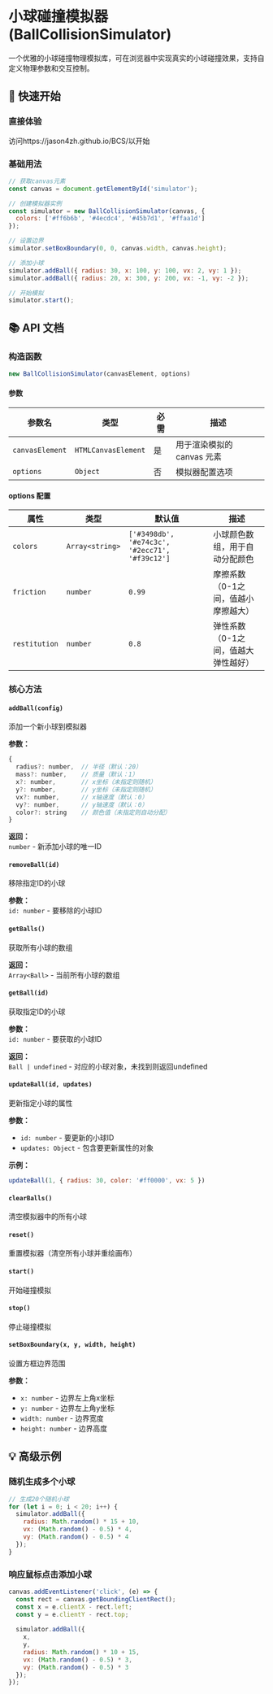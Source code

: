 
# 小球碰撞模拟器 (BallCollisionSimulator)

一个优雅的小球碰撞物理模拟库，可在浏览器中实现真实的小球碰撞效果，支持自定义物理参数和交互控制。

## 🚀 快速开始

### 直接体验

访问https://jason4zh.github.io/BCS/以开始

### 基础用法

```javascript
// 获取canvas元素
const canvas = document.getElementById('simulator');

// 创建模拟器实例
const simulator = new BallCollisionSimulator(canvas, {
  colors: ['#ff6b6b', '#4ecdc4', '#45b7d1', '#ffaa1d']
});

// 设置边界
simulator.setBoxBoundary(0, 0, canvas.width, canvas.height);

// 添加小球
simulator.addBall({ radius: 30, x: 100, y: 100, vx: 2, vy: 1 });
simulator.addBall({ radius: 20, x: 300, y: 200, vx: -1, vy: -2 });

// 开始模拟
simulator.start();
```

## 📚 API 文档

### 构造函数

```javascript
new BallCollisionSimulator(canvasElement, options)
```

#### 参数

| 参数名 | 类型 | 必需 | 描述 |
|--------|------|------|------|
| `canvasElement` | `HTMLCanvasElement` | 是 | 用于渲染模拟的 canvas 元素 |
| `options` | `Object` | 否 | 模拟器配置选项 |

#### options 配置

| 属性 | 类型 | 默认值 | 描述 |
|------|------|--------|------|
| `colors` | `Array<string>` | `['#3498db', '#e74c3c', '#2ecc71', '#f39c12']` | 小球颜色数组，用于自动分配颜色 |
| `friction` | `number` | `0.99` | 摩擦系数（0-1之间，值越小摩擦越大） |
| `restitution` | `number` | `0.8` | 弹性系数（0-1之间，值越大弹性越好） |

### 核心方法

#### `addBall(config)`
添加一个新小球到模拟器

**参数：**
```javascript
{
  radius?: number,  // 半径（默认：20）
  mass?: number,    // 质量（默认：1）
  x?: number,       // x坐标（未指定则随机）
  y?: number,       // y坐标（未指定则随机）
  vx?: number,      // x轴速度（默认：0）
  vy?: number,      // y轴速度（默认：0）
  color?: string    // 颜色值（未指定则自动分配）
}
```

**返回：**  
`number` - 新添加小球的唯一ID

#### `removeBall(id)`
移除指定ID的小球

**参数：**  
`id: number` - 要移除的小球ID

#### `getBalls()`
获取所有小球的数组

**返回：**  
`Array<Ball>` - 当前所有小球的数组

#### `getBall(id)`
获取指定ID的小球

**参数：**  
`id: number` - 要获取的小球ID

**返回：**  
`Ball | undefined` - 对应的小球对象，未找到则返回undefined

#### `updateBall(id, updates)`
更新指定小球的属性

**参数：**
- `id: number` - 要更新的小球ID
- `updates: Object` - 包含要更新属性的对象

**示例：**
```javascript
updateBall(1, { radius: 30, color: '#ff0000', vx: 5 })
```

#### `clearBalls()`
清空模拟器中的所有小球

#### `reset()`
重置模拟器（清空所有小球并重绘画布）

#### `start()`
开始碰撞模拟

#### `stop()`
停止碰撞模拟

#### `setBoxBoundary(x, y, width, height)`
设置方框边界范围

**参数：**
- `x: number` - 边界左上角x坐标
- `y: number` - 边界左上角y坐标
- `width: number` - 边界宽度
- `height: number` - 边界高度

## 💡 高级示例

### 随机生成多个小球
```javascript
// 生成20个随机小球
for (let i = 0; i < 20; i++) {
  simulator.addBall({
    radius: Math.random() * 15 + 10,
    vx: (Math.random() - 0.5) * 4,
    vy: (Math.random() - 0.5) * 4
  });
}
```

### 响应鼠标点击添加小球
```javascript
canvas.addEventListener('click', (e) => {
  const rect = canvas.getBoundingClientRect();
  const x = e.clientX - rect.left;
  const y = e.clientY - rect.top;
  
  simulator.addBall({
    x,
    y,
    radius: Math.random() * 10 + 15,
    vx: (Math.random() - 0.5) * 3,
    vy: (Math.random() - 0.5) * 3
  });
});

```
